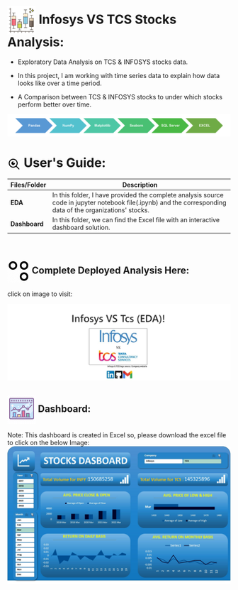 <h1>
<img src="https://github.com/sohal619/icons-pics/blob/main/stocks.png?raw=true" align="center" width=64 height=64> 
Infosys VS TCS Stocks Analysis:
</h1>

* Exploratory Data Analysis on TCS & INFOSYS stocks data.

* In this project, I am working with time series data to explain how data looks like over a time period.

* A Comparison between TCS & INFOSYS stocks to under which stocks perform better over time.


<img src="https://github.com/sohal619/icons-pics/blob/main/stocks%20tech%20set.png?raw=true">

<h1>
<img src="https://github.com/sohal619/icons-pics/blob/main/detective.gif?raw=true" align="center"> 
User's Guide:
</h1>

| Files/Folder               | Description   |
| -------------              | ------------- |
| **EDA**          | In this folder, I have provided the complete analysis source code in jupyter notebook file(.ipynb) and the corresponding data of the organizations' stocks.|
| **Dashboard**  | In this folder, we can find the Excel file with an interactive dashboard solution.|

<!-- | **SQL Analysis**  | Coming soon... | -->

<br>

<h2>
<img src="https://github.com/sohal619/icons-pics/blob/main/dot-bricksgif.gif?raw=true" align="center"> 
Complete Deployed Analysis Here:
</h2>

click on image to visit:

<a href="https://sohal619.github.io/Infosys-VS-Tcs/">
<img src="https://github.com/sohal619/icons-pics/blob/main/StocksUI.jpg?raw=true">
</a>

<br>

<h2>
<img src="https://github.com/sohal619/icons-pics/blob/main/dashboardgif.gif?raw=true" align="center"> 
Dashboard:
</h2>


Note: This dashboard is created in Excel so, please download the excel file to click on the below Image:
<a href="https://github.com/sohal619/Infosys-VS-Tcs/blob/main/dashboard/dashboard.xlsx?raw=true">
<img src="https://github.com/sohal619/icons-pics/blob/main/Stocksdashboard.png?raw=true">
</a>
